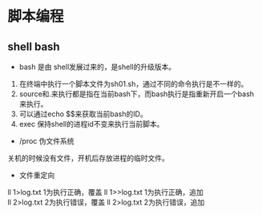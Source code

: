 # 脚本编程

## **shell bash**
- bash 是由 shell发展过来的，是shell的升级版本。
> 
1. 在终端中执行一个脚本文件为sh01.sh，通过不同的命令执行是不一样的。 
1. source和.来执行都是指在当前bash下，而bash执行是指重新开启一个bash来执行。 
1. 可以通过echo $$来获取当前bash的ID。 
1. exec 保持shell的进程id不变来执行当前脚本。

- /proc 伪文件系统
>
关机的时候没有文件，开机后存放进程的临时文件。

- 文件重定向
> 
ll 1>log.txt 1为执行正确，覆盖 
ll 1>>log.txt 1为执行正确，追加  
ll 2>log.txt 2为执行错误，覆盖
ll 2>log.txt 2为执行错误，追加
